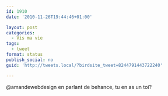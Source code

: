 ```yaml
---
id: 1910
date: '2010-11-26T19:44:46+01:00'

layout: post
categories:
  - Vis ma vie
tags:
  - tweet
format: status
publish_social: no
guid: 'http://tweets.local/?birdsite_tweet=8244791443722240'

---
```


@amandewebdesign en parlant de behance, tu en as un toi?